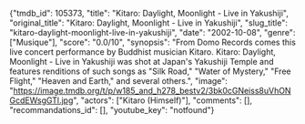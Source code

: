 {"tmdb_id": 105373, "title": "Kitaro: Daylight, Moonlight - Live in Yakushiji", "original_title": "Kitaro: Daylight, Moonlight - Live in Yakushiji", "slug_title": "kitaro-daylight-moonlight-live-in-yakushiji", "date": "2002-10-08", "genre": ["Musique"], "score": "0.0/10", "synopsis": "From Domo Records comes this live concert performance by Buddhist musician Kitaro. Kitaro: Daylight, Moonlight - Live in Yakushiji was shot at Japan's Yakushiji Temple and features renditions of such songs as \"Silk Road,\" \"Water of Mystery,\" \"Free Flight,\" \"Heaven and Earth,\" and several others.", "image": "https://image.tmdb.org/t/p/w185_and_h278_bestv2/3bk0cGNeiss8uVhONGcdEWsgGTl.jpg", "actors": ["Kitaro (Himself)"], "comments": [], "recommandations_id": [], "youtube_key": "notfound"}